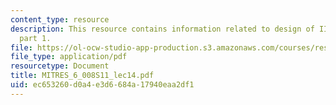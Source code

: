 ```yaml
---
content_type: resource
description: This resource contains information related to design of IIR digital filters,
  part 1.
file: https://ol-ocw-studio-app-production.s3.amazonaws.com/courses/res-6-008-digital-signal-processing-spring-2011/ec653260d0a4e3d6684a17940eaa2df1_MITRES_6_008S11_lec14.pdf
file_type: application/pdf
resourcetype: Document
title: MITRES_6_008S11_lec14.pdf
uid: ec653260-d0a4-e3d6-684a-17940eaa2df1
---
```

